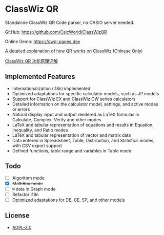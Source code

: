 # ClassWiz QR

Standalone ClassWiz QR Code parser, no CASIO server needed.

GitHub: <https://github.com/CalcWorld/ClassWizQR>

Online Demo: <https://cwqr.pages.dev>

[A detailed explanation of how QR works on ClassWiz (Chinese Only)](https://blog.ca510.com/classwiz-qr-feature-and-data-structure)

[ClassWiz QR 功能原理详解](https://blog.ca510.com/classwiz-qr-feature-and-data-structure)

## Implemented Features

- Internationalization (i18n) implemented
- Optimized adaptations for specific calculator models, such as JP models
- Support for ClassWiz EX and ClassWiz CW series calculators
- Detailed information on the calculator model, settings, and active modes or errors
- Natural display input and output rendered as LaTeX formulas in Calculate, Complex, Verify and other modes
- LaTeX and tabular representation of equations and results in Equation, Inequality, and Ratio modes
- LaTeX and tabular representation of vector and matrix data
- Data entered in Spreadsheet, Table, Distribution, and Statistics modes, with CSV export support
- Defined functions, table range and variables in Table mode

## Todo

- [ ] Algorithm mode
- [x] ~~MathBox mode~~
- [ ] `W` data in Graph mode
- [ ] Refactor i18n
- [ ] Optimized adaptations for DE, CE, SP, and other models

## License

- [AGPL-3.0](https://www.gnu.org/licenses/agpl-3.0.html)
